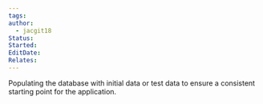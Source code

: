 ```yaml
---
tags: 
author:
  - jacgit18
Status: 
Started: 
EditDate: 
Relates:
---
```

Populating the database with initial data or test data to ensure a consistent starting point for the application.